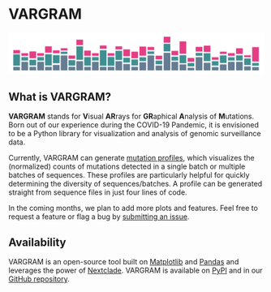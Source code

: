 # VARGRAM
![plot](assets/images/header.png)
## What is VARGRAM?
**VARGRAM** stands for **V**isual **AR**rays for **GR**aphical **A**nalysis of **M**utations. Born out of our experience during the COVID-19 Pandemic, it is envisioned to be a Python library for visualization and analysis of genomic surveillance data. 

Currently, VARGRAM can generate [mutation profiles](mutation_profile.md), which visualizes the (normalized) counts of mutations detected in a single batch or multiple batches of sequences. These profiles are particularly helpful for quickly determining the diversity of sequences/batches. A profile can be generated straight from sequence files in just four lines of code. 

In the coming months, we plan to add more plots and features. Feel free to request a feature or flag a bug by [submitting an issue](https://github.com/pgcbioinfo/vargram/issues).


## Availability

VARGRAM is an open-source tool built on [Matplotlib](https://matplotlib.org/) and [Pandas](https://pandas.pydata.org/) and leverages the power of [Nextclade](https://clades.nextstrain.org/). VARGRAM is available on [PyPI](https://pypi.org/project/vargram/) and in our [GitHub repository](https://github.com/pgcbioinfo/vargram).
